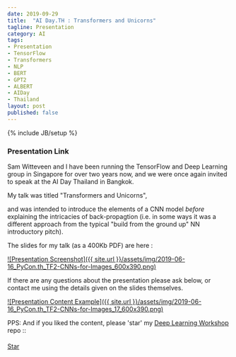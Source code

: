 ```yaml
---
date: 2019-09-29
title:  "AI Day.TH : Transformers and Unicorns"
tagline: Presentation
category: AI
tags:
- Presentation
- TensorFlow
- Transformers
- NLP
- BERT
- GPT2
- ALBERT
- AIDay
- Thailand
layout: post
published: false
---
```

{% include JB/setup %}

### Presentation Link

Sam Witteveen and I have been running the TensorFlow and Deep Learning group in Singapore for over two years now, and 
we were once again invited to speak at the AI Day Thailand in Bangkok.

My talk was titled "Transformers and Unicorns", 


and was intended to introduce the elements of a CNN model *before* explaining 
the intricacies of back-propagtion (i.e. in some ways it was a different approach 
from the typical "build from the ground up" NN introductory pitch).

The slides for my talk (as a 400Kb PDF) are here :

<a href="http://redcatlabs.com/downloads/2019-06-16_PyCon.th_TF2-CNNs-for-Images.pdf" target="_blank">
![Presentation Screenshot]({{ site.url }}/assets/img/2019-06-16_PyCon.th_TF2-CNNs-for-Images_600x390.png)
</a>

If there are any questions about the presentation please ask below, 
or contact me using the details given on the slides themselves.

<a href="http://redcatlabs.com/downloads/2019-06-16_PyCon.th_TF2-CNNs-for-Images.pdf" target="_blank">
![Presentation Content Example]({{ site.url }}/assets/img/2019-06-16_PyCon.th_TF2-CNNs-for-Images_17_600x390.png)
</a>


PPS:  And if you liked the content, please 'star' my <a href="https://github.com/mdda/deep-learning-workshop" target="_blank">Deep Learning Workshop</a> repo ::
<!-- From :: https://buttons.github.io/ -->
<!-- Place this tag where you want the button to render. -->
<span style="position:relative;top:5px;">
<a aria-label="Star mdda/deep-learning-workshop on GitHub" data-count-aria-label="# stargazers on GitHub" data-count-api="/repos/mdda/deep-learning-workshop#stargazers_count" data-count-href="/mdda/deep-learning-workshop/stargazers" data-icon="octicon-star" href="https://github.com/mdda/deep-learning-workshop" class="github-button">Star</a>
<!-- Place this tag right after the last button or just before your close body tag. -->
<script async defer id="github-bjs" src="https://buttons.github.io/buttons.js"></script>
</span>

